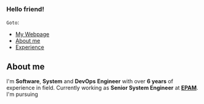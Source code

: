 ### Hello friend!

`Goto`:
- [My Webpage](https://www.levankhelo.com)
- [About me]()
- [Experience]()

## About me


I\'m **Software**, **System** and **DevOps** **Engineer** with over **6 years** of experience in field. 
Currently working as **Senior System Engineer** at [**EPAM**](https://www.epam.com/).
I'm pursuing 

<!--
**levankhelo/levankhelo** is a ✨ _special_ ✨ repository because its `README.md` (this file) appears on your GitHub profile.


Here are some ideas to get you started:

- 🔭 I’m currently working on ...
- 🌱 I’m currently learning ...
- 👯 I’m looking to collaborate on ...
- 🤔 I’m looking for help with ...
- 💬 Ask me about ...
- 📫 How to reach me: ...
- 😄 Pronouns: ...
- ⚡ Fun fact: ...
-->
